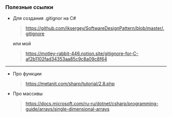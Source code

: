 ### Полезные ссылки

- Для создания .gitignor на C#
    > https://github.com/iksergey/SoftwareDesignPattern/blob/master/.gitignore

    или мой
    > https://motley-rabbit-446.notion.site/gitignore-for-C-af2b1102fad34353aa85c9c8a09c8f64
---
- Про функции
    > https://metanit.com/sharp/tutorial/2.8.php

- Про массивы
    > https://docs.microsoft.com/ru-ru/dotnet/csharp/programming-guide/arrays/single-dimensional-arrays